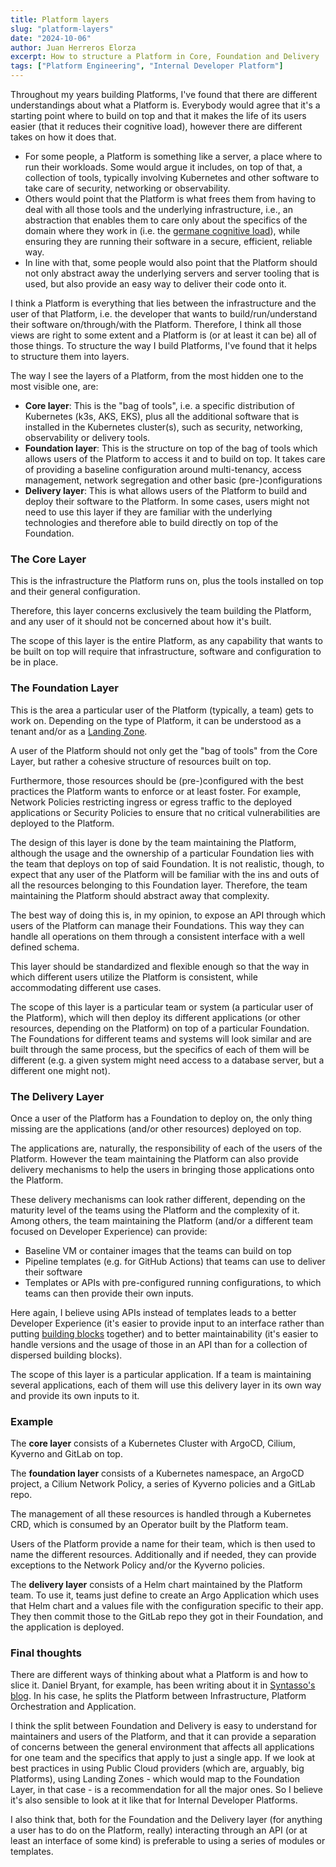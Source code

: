 ```yaml
---
title: Platform layers
slug: "platform-layers"
date: "2024-10-06"
author: Juan Herreros Elorza
excerpt: How to structure a Platform in Core, Foundation and Delivery
tags: ["Platform Engineering", "Internal Developer Platform"]
---
```


Throughout my years building Platforms, I've found that there are different understandings about what a Platform is. Everybody would agree that it's a starting point where to build on top and that it makes the life of its users easier (that it reduces their cognitive load), however there are different takes on how it does that.

- For some people, a Platform is something like a server, a place where to run their workloads. Some would argue it includes, on top of that, a collection of tools, typically involving Kubernetes and other software to take care of security, networking or observability.
- Others would point that the Platform is what frees them from having to deal with all those tools and the underlying infrastructure, i.e., an abstraction that enables them to care only about the specifics of the domain where they work in (i.e. the [germane cognitive load](https://itrevolution.com/articles/cognitive-load/)), while ensuring they are running their software in a secure, efficient, reliable way.
- In line with that, some people would also point that the Platform should not only abstract away the underlying servers and server tooling that is used, but also provide an easy way to deliver their code onto it.

I think a Platform is everything that lies between the infrastructure and the user of that Platform, i.e. the developer that wants to build/run/understand their software on/through/with the Platform.
Therefore, I think all those views are right to some extent and a Platform is (or at least it can be) all of those things. To structure the way I build Platforms, I've found that it helps to structure them into layers.

The way I see the layers of a Platform, from the most hidden one to the most visible one, are:
- **Core layer**: This is the "bag of tools", i.e. a specific distribution of Kubernetes (k3s, AKS, EKS), plus all the additional software that is installed in the Kubernetes cluster(s), such as security, networking, observability or delivery tools.
- **Foundation layer**: This is the structure on top of the bag of tools which allows users of the Platform to access it and to build on top. It takes care of providing a baseline configuration around multi-tenancy, access management, network segregation and other basic (pre-)configurations
- **Delivery layer**: This is what allows users of the Platform to build and deploy their software to the Platform. In some cases, users might not need to use this layer if they are familiar with the underlying technologies and therefore able to build directly on top of the Foundation.

### The Core Layer

This is the infrastructure the Platform runs on, plus the tools installed on top and their general configuration.

Therefore, this layer concerns exclusively the team building the Platform, and any user of it should not be concerned about how it's built.

The scope of this layer is the entire Platform, as any capability that wants to be built on top will require that infrastructure, software and configuration to be in place.

### The Foundation Layer

This is the area a particular user of the Platform (typically, a team) gets to work on. Depending on the type of Platform, it can be understood as a tenant and/or as a [Landing Zone](https://juanherreros.com/landing-zones/).

A user of the Platform should not only get the "bag of tools" from the Core Layer, but rather a cohesive structure of resources built on top.

Furthermore, those resources should be (pre-)configured with the best practices the Platform wants to enforce or at least foster. For example, Network Policies restricting ingress or egress traffic to the deployed applications or Security Policies to ensure that no critical vulnerabilities are deployed to the Platform.

The design of this layer is done by the team maintaining the Platform, although the usage and the ownership of a particular Foundation lies with the team that deploys on top of said Foundation. It is not realistic, though, to expect that any user of the Platform will be familiar with the ins and outs of all the resources belonging to this Foundation layer. Therefore, the team maintaining the Platform should abstract away that complexity.

The best way of doing this is, in my opinion, to expose an API through which users of the Platform can manage their Foundations. This way they can handle all operations on them through a consistent interface with a well defined schema.

This layer should be standardized and flexible enough so that the way in which different users utilize the Platform is consistent, while accommodating different use cases.

The scope of this layer is a particular team or system (a particular user of the Platform), which will then deploy its different applications (or other resources, depending on the Platform) on top of a particular Foundation. The Foundations for different teams and systems will look similar and are built through the same process, but the specifics of each of them will be different (e.g. a given system might need access to a database server, but a different one might not).

### The Delivery Layer

Once a user of the Platform has a Foundation to deploy on, the only thing missing are the applications (and/or other resources) deployed on top.

The applications are, naturally, the responsibility of each of the users of the Platform. However the team maintaining the Platform can also provide delivery mechanisms to help the users in bringing those applications onto the Platform.

These delivery mechanisms can look rather different, depending on the maturity level of the teams using the Platform and the complexity of it. Among others, the team maintaining the Platform (and/or a different team focused on Developer Experience) can provide:

- Baseline VM or container images that the teams can build on top
- Pipeline templates (e.g. for GitHub Actions) that teams can use to deliver their software
- Templates or APIs with pre-configured running configurations, to which teams can then provide their own inputs.

Here again, I believe using APIs instead of templates leads to a better Developer Experience (it's easier to provide input to an interface rather than putting [building blocks](https://juanherreros.com/lessons-learnt-from-building-blocks/) together) and to better maintainability (it's easier to handle versions and the usage of those in an API than for a collection of dispersed building blocks).

The scope of this layer is a particular application. If a team is maintaining several applications, each of them will use this delivery layer in its own way and provide its own inputs to it.

### Example

The **core layer** consists of a Kubernetes Cluster with ArgoCD, Cilium, Kyverno and GitLab on top.

The **foundation layer** consists of a Kubernetes namespace, an ArgoCD project, a Cilium Network Policy, a series of Kyverno policies and a GitLab repo.

The management of all these resources is handled through a Kubernetes CRD, which is consumed by an Operator built by the Platform team.

Users of the Platform provide a name for their team, which is then used to name the different resources. Additionally and if needed, they can provide exceptions to the Network Policy and/or the Kyverno policies.

The **delivery layer** consists of a Helm chart maintained by the Platform team. To use it, teams just define to create an Argo Application which uses that Helm chart and a values file with the configuration specific to their app. They then commit those to the GitLab repo they got in their Foundation, and the application is deployed.

### Final thoughts

There are different ways of thinking about what a Platform is and how to slice it. Daniel Bryant, for example, has been writing about it in [Syntasso's blog](https://www.syntasso.io/post/platform-engineering-orchestrating-applications-platforms-and-infrastructure). In his case, he splits the Platform between Infrastructure, Platform Orchestration and Application.

I think the split between Foundation and Delivery is easy to understand for maintainers and users of the Platform, and that it can provide a separation of concerns between the general environment that affects all applications for one team and the specifics that apply to just a single app. If we look at best practices in using Public Cloud providers (which are, arguably, big Platforms), using Landing Zones - which would map to the Foundation Layer, in that case - is a recommendation for all the major ones. So I believe it's also sensible to look at it like that for Internal Developer Platforms.

I also think that, both for the Foundation and the Delivery layer (for anything a user has to do on the Platform, really) interacting through an API (or at least an interface of some kind) is preferable to using a series of modules or templates.